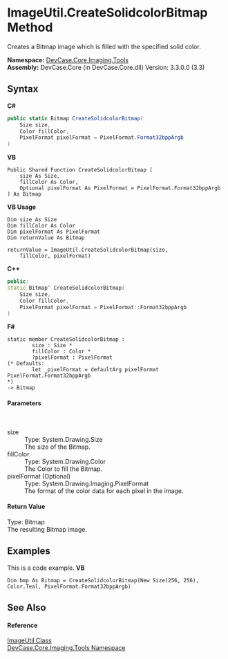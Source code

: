 # ImageUtil.CreateSolidcolorBitmap Method 
 

Creates a Bitmap image which is filled with the specified solid color.

**Namespace:**&nbsp;<a href="N_DevCase_Core_Imaging_Tools">DevCase.Core.Imaging.Tools</a><br />**Assembly:**&nbsp;DevCase.Core (in DevCase.Core.dll) Version: 3.3.0.0 (3.3)

## Syntax

**C#**<br />
``` C#
public static Bitmap CreateSolidcolorBitmap(
	Size size,
	Color fillColor,
	PixelFormat pixelFormat = PixelFormat.Format32bppArgb
)
```

**VB**<br />
``` VB
Public Shared Function CreateSolidcolorBitmap ( 
	size As Size,
	fillColor As Color,
	Optional pixelFormat As PixelFormat = PixelFormat.Format32bppArgb
) As Bitmap
```

**VB Usage**<br />
``` VB Usage
Dim size As Size
Dim fillColor As Color
Dim pixelFormat As PixelFormat
Dim returnValue As Bitmap

returnValue = ImageUtil.CreateSolidcolorBitmap(size, 
	fillColor, pixelFormat)
```

**C++**<br />
``` C++
public:
static Bitmap^ CreateSolidcolorBitmap(
	Size size, 
	Color fillColor, 
	PixelFormat pixelFormat = PixelFormat::Format32bppArgb
)
```

**F#**<br />
``` F#
static member CreateSolidcolorBitmap : 
        size : Size * 
        fillColor : Color * 
        ?pixelFormat : PixelFormat 
(* Defaults:
        let _pixelFormat = defaultArg pixelFormat PixelFormat.Format32bppArgb
*)
-> Bitmap 

```


#### Parameters
&nbsp;<dl><dt>size</dt><dd>Type: System.Drawing.Size<br />The size of the Bitmap.</dd><dt>fillColor</dt><dd>Type: System.Drawing.Color<br />The Color to fill the Bitmap.</dd><dt>pixelFormat (Optional)</dt><dd>Type: System.Drawing.Imaging.PixelFormat<br />The format of the color data for each pixel in the image.</dd></dl>

#### Return Value
Type: Bitmap<br />The resulting Bitmap image.

## Examples
This is a code example. 
**VB**<br />
``` VB
Dim bmp As Bitmap = CreateSolidcolorBitmap(New Size(256, 256), Color.Teal, PixelFormat.Format32bppArgb)
```


## See Also


#### Reference
<a href="T_DevCase_Core_Imaging_Tools_ImageUtil">ImageUtil Class</a><br /><a href="N_DevCase_Core_Imaging_Tools">DevCase.Core.Imaging.Tools Namespace</a><br />